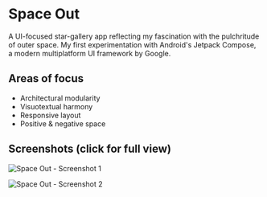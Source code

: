 # Space Out
A UI-focused star-gallery app reflecting my fascination with the pulchritude of outer space. My first experimentation with Android's Jetpack Compose, a modern multiplatform UI framework by Google.

## Areas of focus
* Architectural modularity
* Visuotextual harmony
* Responsive layout
* Positive & negative space

## Screenshots (click for full view)

![Space Out - Screenshot 1](https://github.com/user-attachments/assets/901499b4-5272-4c41-9dce-03ee00093ebe)


![Space Out - Screenshot 2](https://github.com/user-attachments/assets/5d9983ee-4e3e-4643-8946-b89d57cb7327)
